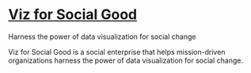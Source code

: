 <h1><a href="https://www.vizforsocialgood.com/"> Viz for Social Good</a> </h1>
<p>Harness the power of data visualization for social change</p>
<p>Viz for Social Good is a social enterprise that helps mission-driven organizations harness the power of data visualization for social change.</p>
